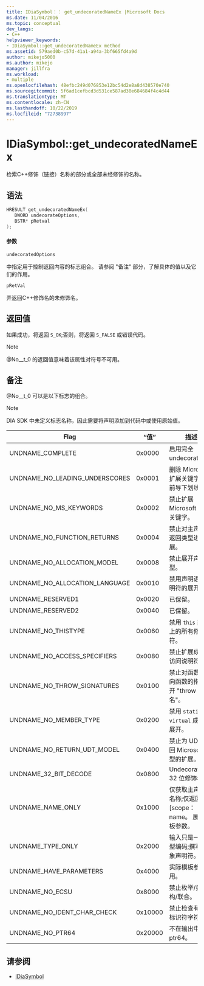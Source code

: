 ```yaml
---
title: IDiaSymbol：： get_undecoratedNameEx |Microsoft Docs
ms.date: 11/04/2016
ms.topic: conceptual
dev_langs:
- C++
helpviewer_keywords:
- IDiaSymbol::get_undecoratedNameEx method
ms.assetid: 579aed0b-c57d-41a1-a94a-3bf665fd4a9d
author: mikejo5000
ms.author: mikejo
manager: jillfra
ms.workload:
- multiple
ms.openlocfilehash: 48efbc249d076853e12bc54d2e8a8d438570e740
ms.sourcegitcommit: 5f6ad1cefbcd3d531ce587ad30e684684f4c4d44
ms.translationtype: MT
ms.contentlocale: zh-CN
ms.lasthandoff: 10/22/2019
ms.locfileid: "72738997"
---
```

# <a name="idiasymbolget_undecoratednameex"></a>IDiaSymbol::get_undecoratedNameEx
检索C++修饰（链接）名称的部分或全部未经修饰的名称。

## <a name="syntax"></a>语法

```C++
HRESULT get_undecoratedNameEx( 
   DWORD undecorateOptions,
   BSTR* pRetval
);
```

#### <a name="parameters"></a>参数
 `undecoratedOptions`

中指定用于控制返回内容的标志组合。 请参阅 "备注" 部分，了解具体的值以及它们的作用。

 `pRetVal`

弄返回C++修饰名的未修饰名。

## <a name="return-value"></a>返回值
 如果成功，将返回 `S_OK`;否则，将返回 `S_FALSE` 或错误代码。

> [!NOTE]
> @No__t_0 的返回值意味着该属性对符号不可用。

## <a name="remarks"></a>备注
 @No__t_0 可以是以下标志的组合。

> [!NOTE]
> DIA SDK 中未定义标志名称，因此需要将声明添加到代码中或使用原始值。

|Flag|“值”|描述|
|----------|-----------|-----------------|
|UNDNAME_COMPLETE|0x0000|启用完全 undecoration。|
|UNDNAME_NO_LEADING_UNDERSCORES|0x0001|删除 Microsoft 扩展关键字中的前导下划线。|
|UNDNAME_NO_MS_KEYWORDS|0x0002|禁止扩展 Microsoft 扩展关键字。|
|UNDNAME_NO_FUNCTION_RETURNS|0x0004|禁止对主声明的返回类型进行扩展。|
|UNDNAME_NO_ALLOCATION_MODEL|0x0008|禁止展开声明模型。|
|UNDNAME_NO_ALLOCATION_LANGUAGE|0x0010|禁用声明语言说明符的展开。|
|UNDNAME_RESERVED1|0x0020|已保留。|
|UNDNAME_RESERVED2|0x0040|已保留。|
|UNDNAME_NO_THISTYPE|0x0060|禁用 `this` 类型上的所有修饰符。|
|UNDNAME_NO_ACCESS_SPECIFIERS|0x0080|禁止扩展成员的访问说明符。|
|UNDNAME_NO_THROW_SIGNATURES|0x0100|禁止对函数和指向函数的指针展开 "throw 签名"。|
|UNDNAME_NO_MEMBER_TYPE|0x0200|禁用 `static` 或 `virtual` 成员的展开。|
|UNDNAME_NO_RETURN_UDT_MODEL|0x0400|禁止为 UDT 返回 Microsoft 模型的扩展。|
|UNDNAME_32_BIT_DECODE|0x0800|Undecorates 32 位修饰名。|
|UNDNAME_NAME_ONLY|0x1000|仅获取主声明的名称;仅返回 [scope：：] name。  展开模板参数。|
|UNDNAME_TYPE_ONLY|0x2000|输入只是一种类型编码;撰写抽象声明符。|
|UNDNAME_HAVE_PARAMETERS|0x4000|实际模板参数可用。|
|UNDNAME_NO_ECSU|0x8000|禁止枚举/类/结构/联合。|
|UNDNAME_NO_IDENT_CHAR_CHECK|0x10000|禁止检查有效的标识符字符。|
|UNDNAME_NO_PTR64|0x20000|不在输出中包括 ptr64。|

## <a name="see-also"></a>请参阅
- [IDiaSymbol](../../debugger/debug-interface-access/idiasymbol.md)